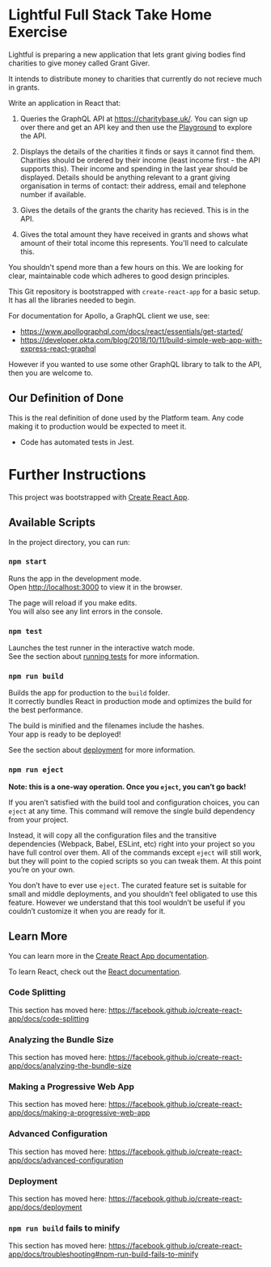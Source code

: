 # Lightful Full Stack Take Home Exercise

Lightful is preparing a new application that lets grant giving bodies find charities to give money called Grant Giver.

It intends to distribute money to charities that currently do not recieve much in grants.

Write an application in React that:

1. Queries the GraphQL API at https://charitybase.uk/. You can sign up over there and get an API key and then use the [Playground](https://charitybase.uk/api-portal/playground) to explore the API.

2. Displays the details of the charities it finds or says it cannot find them. Charities should be ordered by their income (least income first - the API supports this). Their income and spending in the last year should be displayed. Details should be anything relevant to a grant giving organisation in terms of contact: their address, email and telephone number if available.

3. Gives the details of the grants the charity has recieved. This is in the API.

4. Gives the total amount they have received in grants and shows what amount of their total income this represents. You'll need to calculate this.

You shouldn't spend more than a few hours on this. We are looking for clear, maintainable code which adheres to good design principles.

This Git repository is bootstrapped with `create-react-app` for a basic setup. It has all the libraries needed to begin.

For documentation for Apollo, a GraphQL client we use, see:
- https://www.apollographql.com/docs/react/essentials/get-started/
- https://developer.okta.com/blog/2018/10/11/build-simple-web-app-with-express-react-graphql

However if you wanted to use some other GraphQL library to talk to the API, then you are welcome to.

## Our Definition of Done

This is the real definition of done used by the Platform team. Any code making it to production would be expected to meet it.
- Code has automated tests in Jest.

# Further Instructions

This project was bootstrapped with [Create React App](https://github.com/facebook/create-react-app).

## Available Scripts

In the project directory, you can run:

### `npm start`

Runs the app in the development mode.<br>
Open [http://localhost:3000](http://localhost:3000) to view it in the browser.

The page will reload if you make edits.<br>
You will also see any lint errors in the console.

### `npm test`

Launches the test runner in the interactive watch mode.<br>
See the section about [running tests](https://facebook.github.io/create-react-app/docs/running-tests) for more information.

### `npm run build`

Builds the app for production to the `build` folder.<br>
It correctly bundles React in production mode and optimizes the build for the best performance.

The build is minified and the filenames include the hashes.<br>
Your app is ready to be deployed!

See the section about [deployment](https://facebook.github.io/create-react-app/docs/deployment) for more information.

### `npm run eject`

**Note: this is a one-way operation. Once you `eject`, you can’t go back!**

If you aren’t satisfied with the build tool and configuration choices, you can `eject` at any time. This command will remove the single build dependency from your project.

Instead, it will copy all the configuration files and the transitive dependencies (Webpack, Babel, ESLint, etc) right into your project so you have full control over them. All of the commands except `eject` will still work, but they will point to the copied scripts so you can tweak them. At this point you’re on your own.

You don’t have to ever use `eject`. The curated feature set is suitable for small and middle deployments, and you shouldn’t feel obligated to use this feature. However we understand that this tool wouldn’t be useful if you couldn’t customize it when you are ready for it.

## Learn More

You can learn more in the [Create React App documentation](https://facebook.github.io/create-react-app/docs/getting-started).

To learn React, check out the [React documentation](https://reactjs.org/).

### Code Splitting

This section has moved here: https://facebook.github.io/create-react-app/docs/code-splitting

### Analyzing the Bundle Size

This section has moved here: https://facebook.github.io/create-react-app/docs/analyzing-the-bundle-size

### Making a Progressive Web App

This section has moved here: https://facebook.github.io/create-react-app/docs/making-a-progressive-web-app

### Advanced Configuration

This section has moved here: https://facebook.github.io/create-react-app/docs/advanced-configuration

### Deployment

This section has moved here: https://facebook.github.io/create-react-app/docs/deployment

### `npm run build` fails to minify

This section has moved here: https://facebook.github.io/create-react-app/docs/troubleshooting#npm-run-build-fails-to-minify
